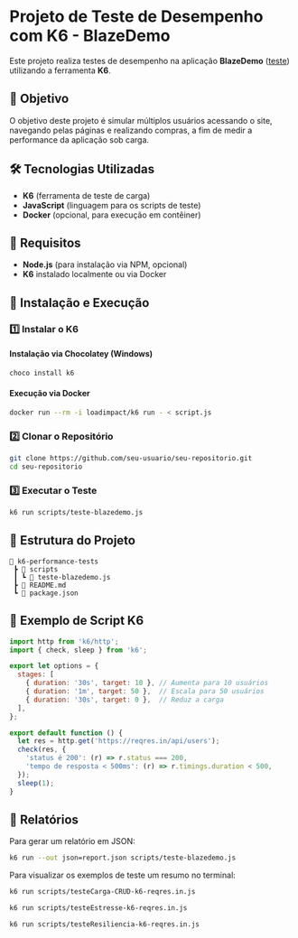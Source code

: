 # Projeto de Teste de Desempenho com K6 - BlazeDemo

Este projeto realiza testes de desempenho na aplicação **BlazeDemo** ([teste](https://reqres.in/api/users)) utilizando a ferramenta **K6**.

## 📌 Objetivo

O objetivo deste projeto é simular múltiplos usuários acessando o site, navegando pelas páginas e realizando compras, a fim de medir a performance da aplicação sob carga.

## 🛠️ Tecnologias Utilizadas

- **K6** (ferramenta de teste de carga)
- **JavaScript** (linguagem para os scripts de teste)
- **Docker** (opcional, para execução em contêiner)

## 📌 Requisitos

- **Node.js** (para instalação via NPM, opcional)
- **K6** instalado localmente ou via Docker

## 🚀 Instalação e Execução

### 1️⃣ Instalar o K6


#### Instalação via Chocolatey (Windows)
```bash
choco install k6
```

#### Execução via Docker
```bash
docker run --rm -i loadimpact/k6 run - < script.js
```

### 2️⃣ Clonar o Repositório
```bash
git clone https://github.com/seu-usuario/seu-repositorio.git
cd seu-repositorio
```

### 3️⃣ Executar o Teste
```bash
k6 run scripts/teste-blazedemo.js
```

## 📌 Estrutura do Projeto

```
📂 k6-performance-tests
 ┣ 📂 scripts
 ┃ ┗ 📜 teste-blazedemo.js
 ┣ 📜 README.md
 ┗ 📜 package.json
```

## 📌 Exemplo de Script K6

```javascript
import http from 'k6/http';
import { check, sleep } from 'k6';

export let options = {
  stages: [
    { duration: '30s', target: 10 }, // Aumenta para 10 usuários
    { duration: '1m', target: 50 },  // Escala para 50 usuários
    { duration: '30s', target: 0 },  // Reduz a carga
  ],
};

export default function () {
  let res = http.get('https://reqres.in/api/users');
  check(res, {
    'status é 200': (r) => r.status === 200,
    'tempo de resposta < 500ms': (r) => r.timings.duration < 500,
  });
  sleep(1);
}
```

## 📜 Relatórios

Para gerar um relatório em JSON:
```bash
k6 run --out json=report.json scripts/teste-blazedemo.js
```

Para visualizar os exemplos de teste um resumo no terminal:
```bash
k6 run scripts/testeCarga-CRUD-k6-reqres.in.js
```

```bash
k6 run scripts/testeEstresse-k6-reqres.in.js
```

```bash
k6 run scripts/testeResiliencia-k6-reqres.in.js
```
